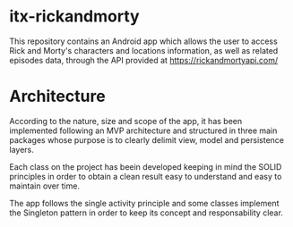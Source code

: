 # itx-rickandmorty

This repository contains an Android app which allows the user to access Rick and Morty's characters and locations information, as well as related episodes data, through the API provided at https://rickandmortyapi.com/

# Architecture
According to the nature, size and scope of the app, it has been implemented following an MVP architecture and structured in three main packages whose purpose is to clearly delimit view, model and persistence layers.

Each class on the project has beein developed keeping in mind the SOLID principles in order to obtain a clean result easy to understand and easy to maintain over time.

The app follows the single activity principle and some classes implement the Singleton pattern in order to keep its concept and responsability clear.

